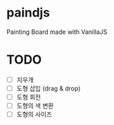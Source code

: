 # paindjs
Painting Board made with VanillaJS


# TODO
- [ ] 지우개
- [ ] 도형 삽입 (drag & drop)
- [ ] 도형 회전
- [ ] 도형의 색 변환
- [ ] 도형의 사이즈 
